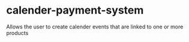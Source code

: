 # calender-payment-system
Allows the user to create calender events that are linked to one or more products
